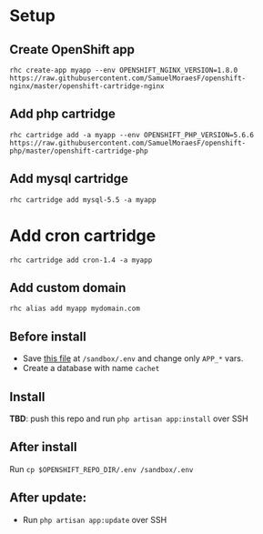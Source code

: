 # Setup

## Create OpenShift app

`rhc create-app myapp --env OPENSHIFT_NGINX_VERSION=1.8.0 https://raw.githubusercontent.com/SamuelMoraesF/openshift-nginx/master/openshift-cartridge-nginx`

## Add php cartridge

`rhc cartridge add -a myapp --env OPENSHIFT_PHP_VERSION=5.6.6 https://raw.githubusercontent.com/SamuelMoraesF/openshift-php/master/openshift-cartridge-php`

## Add mysql cartridge

`rhc cartridge add mysql-5.5 -a myapp`

# Add cron cartridge

`rhc cartridge add cron-1.4 -a myapp`

## Add custom domain

`rhc alias add myapp mydomain.com`

## Before install

- Save [this file](https://raw.githubusercontent.com/CachetHQ/Cachet/2.3/.env.example) at `/sandbox/.env` and change only `APP_*` vars.
- Create a database with name `cachet`

## Install

**TBD**: push this repo and run `php artisan app:install` over SSH

## After install

Run `cp $OPENSHIFT_REPO_DIR/.env /sandbox/.env`

## After update: 
- Run `php artisan app:update` over SSH
